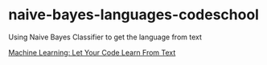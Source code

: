 # naive-bayes-languages-codeschool
Using Naive Bayes Classifier to get the language from text

[Machine Learning: Let Your Code Learn From Text](https://www.codeschool.com/blog/2016/02/26/machine-learning-let-your-code-learn-from-text/)
